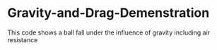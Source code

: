# Gravity-and-Drag-Demenstration
This code shows a ball fall under the influence of gravity including air resistance 
